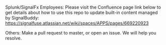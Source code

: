 Splunk/SignalFx Employees: 
    Please visit the Confluence page link below to get details about how to use this repo to update built-in content managed by SignalBuddy:
    https://signalfuse.atlassian.net/wiki/spaces/APPS/pages/669220923

Others:
    Make a pull request to master, or open an issue. We will help you resolve.
